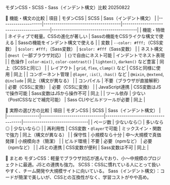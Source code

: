 モダンCSS・SCSS・Sass（インデント構文）比較 20250822

🧩 機能・構文の比較
| 項目               | モダンCSS                            | SCSS                                     | Sass（インデント構文）                   |
|--------------------|--------------------------------------|------------------------------------------|------------------------------------------|
| 機能・特徴         | ネイティブで軽量。CSSの進化が著しい | Sassの機能をCSSライクな構文で使える     | Sassの機能をインデント構文で使える       |
| 変数               | `--color: #fff;`（CSS変数）          | `$color: #fff;`（Sass変数）              | `$color: #fff`（Sass変数）               |
| ネスト構文         | `@nest`（一部ブラウザ対応）          | `{}`で自由にネスト可能                  | インデントでネスト表現                   |
| 色操作             | `color-mix()`, `color-contrast()`    | `lighten()`, `darken()` など豊富         | 同上（SCSSと同じ）                       |
| レイアウト         | `grid`, `flex`, `clamp()` など       | CSSと同様に使用                          | 同上                                     |
| コンポーネント管理 | `@layer`, `:is()`, `:has()` など     | `@mixin`, `@extend`, `@include`          | 同上（構文が異なる）                     |
| コンパイル         | 不要（ブラウザが直接解釈）           | 必要（CSSに変換）                        | 必要（CSSに変換）                        |
| JavaScript連携     | CSS変数はJSで操作可能                | Sass変数はJSから操作不可                | 同上                                     |
| ツール依存         | 少ない（PostCSSなどで補完可能）      | Sass CLIやビルドツールが必要            | 同上                                     |


🎯 実際の選び方の比較
| 項目           | モダンCSS                     | SCSS                                | Sass（インデント構文）         |
|----------------|-------------------------------|-------------------------------------|--------------------------------|
| ページ数       | 少ないなら◎                   | 多いなら◎                           | 少ないなら◎                    |
| 再利用性       | CSS変数・`@layer`で可能       | ミックスイン・関数で強力            | 同上（構文が異なる）           |
| 保守性         | 小規模なら十分                | 中〜大規模で真価発揮                | 小規模向き（簡潔）             |
| ビルド環境     | 不要                          | 必要（npmなど）                     | 必要（npmなど）                |
| JSとの連携     | CSS変数が便利                | Sass変数は不可                      | 同上                           |

📝 まとめ
モダンCSS：軽量でブラウザ対応が進んでおり、小〜中規模のプロジェクトに最適。JSとの連携も強力。
SCSS：CSSに慣れている人にとって扱いやすく、チーム開発や大規模サイトに向いている。
Sass（インデント構文）：コードが簡潔で美しいが、CSSとの互換性がなく、学習コストがやや高め。